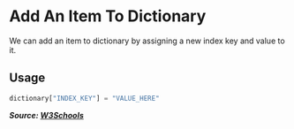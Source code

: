 # Add An Item To Dictionary

We can add an item to dictionary by assigning a new index key and value to it.

## Usage

```python
dictionary["INDEX_KEY"] = "VALUE_HERE"
```

**_Source: [W3Schools](https://www.w3schools.com/python/gloss_python_dictionary_add_item.asp)_**
